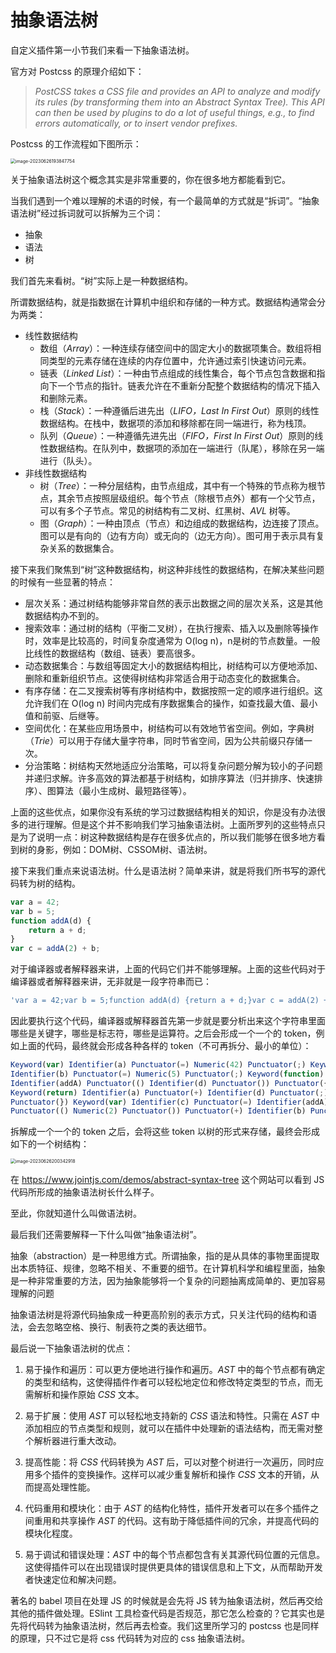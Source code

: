 # 抽象语法树

自定义插件第一小节我们来看一下抽象语法树。

官方对 Postcss 的原理介绍如下：

>*PostCSS takes a CSS file and provides an API to analyze and modify its rules (by transforming them into an Abstract Syntax Tree). This API can then be used by plugins to do a lot of useful things, e.g., to find errors automatically, or to insert vendor prefixes.*

Postcss 的工作流程如下图所示：

<img src="https://resource.duyiedu.com/xiejie/2023-06-26-113847.png" alt="image-20230626193847754" style="zoom:50%;" />

关于抽象语法树这个概念其实是非常重要的，你在很多地方都能看到它。

当我们遇到一个难以理解的术语的时候，有一个最简单的方式就是“拆词”。“抽象语法树”经过拆词就可以拆解为三个词：

- 抽象
- 语法
- 树

我们首先来看树。“树”实际上是一种数据结构。

所谓数据结构，就是指数据在计算机中组织和存储的一种方式。数据结构通常会分为两类：

- 线性数据结构
  - 数组（*Array*）：一种连续存储空间中的固定大小的数据项集合。数组将相同类型的元素存储在连续的内存位置中，允许通过索引快速访问元素。
  - 链表（*Linked List*）：一种由节点组成的线性集合，每个节点包含数据和指向下一个节点的指针。链表允许在不重新分配整个数据结构的情况下插入和删除元素。
  - 栈（*Stack*）：一种遵循后进先出（*LIFO，Last In First Out*）原则的线性数据结构。在栈中，数据项的添加和移除都在同一端进行，称为栈顶。
  - 队列（*Queue*）：一种遵循先进先出（*FIFO，First In First Out*）原则的线性数据结构。在队列中，数据项的添加在一端进行（队尾），移除在另一端进行（队头）。
- 非线性数据结构
  - 树（*Tree*）：一种分层结构，由节点组成，其中有一个特殊的节点称为根节点，其余节点按照层级组织。每个节点（除根节点外）都有一个父节点，可以有多个子节点。常见的树结构有二叉树、红黑树、*AVL* 树等。
  - 图（*Graph*）：一种由顶点（节点）和边组成的数据结构，边连接了顶点。图可以是有向的（边有方向）或无向的（边无方向）。图可用于表示具有复杂关系的数据集合。

接下来我们聚焦到“树”这种数据结构，树这种非线性的数据结构，在解决某些问题的时候有一些显著的特点：

- 层次关系：通过树结构能够非常自然的表示出数据之间的层次关系，这是其他数据结构办不到的。
- 搜索效率：通过树的结构（平衡二叉树），在执行搜索、插入以及删除等操作时，效率是比较高的，时间复杂度通常为 O(log n)，n是树的节点数量。一般比线性的数据结构（数组、链表）要高很多。
- 动态数据集合：与数组等固定大小的数据结构相比，树结构可以方便地添加、删除和重新组织节点。这使得树结构非常适合用于动态变化的数据集合。
- 有序存储：在二叉搜索树等有序树结构中，数据按照一定的顺序进行组织。这允许我们在 O(log n) 时间内完成有序数据集合的操作，如查找最大值、最小值和前驱、后继等。
- 空间优化：在某些应用场景中，树结构可以有效地节省空间。例如，字典树（*Trie*）可以用于存储大量字符串，同时节省空间，因为公共前缀只存储一次。
- 分治策略：树结构天然地适应分治策略，可以将复杂问题分解为较小的子问题并递归求解。许多高效的算法都基于树结构，如排序算法（归并排序、快速排序）、图算法（最小生成树、最短路径等）。

上面的这些优点，如果你没有系统的学习过数据结构相关的知识，你是没有办法很多的进行理解。但是这个并不影响我们学习抽象语法树。上面所罗列的这些特点只是为了说明一点：树这种数据结构是存在很多优点的，所以我们能够在很多地方看到树的身影，例如：DOM树、CSSOM树、语法树。



接下来我们重点来说语法树。什么是语法树？简单来讲，就是将我们所书写的源代码转为树的结构。

```js
var a = 42;
var b = 5;
function addA(d) {
    return a + d;
}
var c = addA(2) + b;
```

对于编译器或者解释器来讲，上面的代码它们并不能够理解。上面的这些代码对于编译器或者解释器来讲，无非就是一段字符串而已：

```js
'var a = 42;var b = 5;function addA(d) {return a + d;}var c = addA(2) + b;'
```

因此要执行这个代码，编译器或解释器首先第一步就是要分析出来这个字符串里面哪些是关键字，哪些是标志符，哪些是运算符。之后会形成一个一个的 token，例如上面的代码，最终就会形成各种各样的 token（不可再拆分、最小的单位）：

```js
Keyword(var) Identifier(a) Punctuator(=) Numeric(42) Punctuator(;) Keyword(var) 
Identifier(b) Punctuator(=) Numeric(5) Punctuator(;) Keyword(function) 
Identifier(addA) Punctuator(() Identifier(d) Punctuator()) Punctuator({) 
Keyword(return) Identifier(a) Punctuator(+) Identifier(d) Punctuator(;) 
Punctuator(}) Keyword(var) Identifier(c) Punctuator(=) Identifier(addA) 
Punctuator(() Numeric(2) Punctuator()) Punctuator(+) Identifier(b) Punctuator(;)
```

拆解成一个一个的 token 之后，会将这些 token 以树的形式来存储，最终会形成如下的一个树结构：

<img src="https://resource.duyiedu.com/xiejie/2023-06-26-120343.png" alt="image-20230626200342918" style="zoom:50%;" />

在 https://www.jointjs.com/demos/abstract-syntax-tree 这个网站可以看到 JS 代码所形成的抽象语法树长什么样子。

至此，你就知道什么叫做语法树。

最后我们还需要解释一下什么叫做“抽象语法树”。

抽象（abstraction）是一种思维方式。所谓抽象，指的是从具体的事物里面提取出本质特征、规律，忽略不相关、不重要的细节。在计算机科学和编程里面，抽象是一种非常重要的方法，因为抽象能够将一个复杂的问题抽离成简单的、更加容易理解的问题

抽象语法树是将源代码抽象成一种更高阶别的表示方式，只关注代码的结构和语法，会去忽略空格、换行、制表符之类的表达细节。

最后说一下抽象语法树的优点：

1. 易于操作和遍历：可以更方便地进行操作和遍历。*AST* 中的每个节点都有确定的类型和结构，这使得插件作者可以轻松地定位和修改特定类型的节点，而无需解析和操作原始 *CSS* 文本。

2. 易于扩展：使用 *AST* 可以轻松地支持新的 *CSS* 语法和特性。只需在 *AST* 中添加相应的节点类型和规则，就可以在插件中处理新的语法结构，而无需对整个解析器进行重大改动。

3. 提高性能：将 *CSS* 代码转换为 *AST* 后，可以对整个树进行一次遍历，同时应用多个插件的变换操作。这样可以减少重复解析和操作 *CSS* 文本的开销，从而提高处理性能。

4. 代码重用和模块化：由于 *AST* 的结构化特性，插件开发者可以在多个插件之间重用和共享操作 *AST* 的代码。这有助于降低插件间的冗余，并提高代码的模块化程度。

5. 易于调试和错误处理：*AST* 中的每个节点都包含有关其源代码位置的元信息。这使得插件可以在出现错误时提供更具体的错误信息和上下文，从而帮助开发者快速定位和解决问题。

著名的 babel 项目在处理 JS 的时候就是会先将 JS 转为抽象语法树，然后再交给其他的插件做处理。ESlint 工具检查代码是否规范，那它怎么检查的？它其实也是先将代码转为抽象语法树，然后再去检查。我们这里所学习的 postcss 也是同样的原理，只不过它是将 css 代码转为对应的 css 抽象语法树。